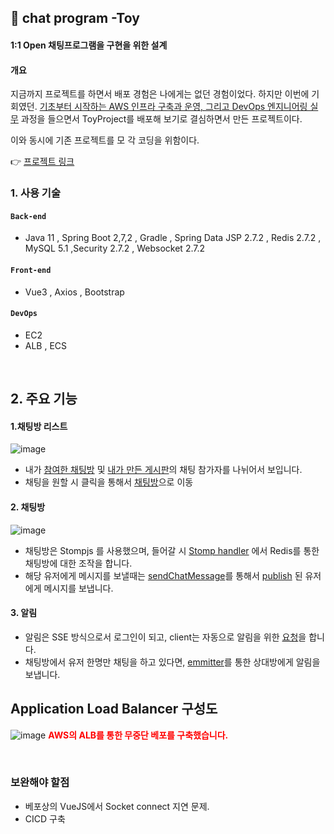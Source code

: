 ## :pushpin: chat program -Toy
#### 1:1 Open 채팅프로그램을 구현을 위한 설계

#### 개요
지금까지 프로젝트를 하면서 배포 경험은 나에게는 없던 경험이었다. 하지만 이번에 기회였던. [기초부터 시작하는 AWS 인프라 구축과 운영, 그리고 DevOps 엔지니어링 실무](https://github.com/dkwktm45/Toy-Project/files/9692285/PT_._DevOps_6._.pdf)  과정을 들으면서 ToyProject를 배포해 보기로 결심하면서 만든 프로젝트이다.

이와 동시에 기존 프로젝트를 모 각 코딩을 위함이다.

👉 [프로젝트 링크](my-test-ecs-alb-47067582.ap-northeast-2.elb.amazonaws.com)
### 1. 사용 기술
#### `Back-end`    
  - Java 11 , Spring Boot 2,7,2 , Gradle , Spring Data JSP 2.7.2 , Redis 2.7.2 , MySQL 5.1 ,Security 2.7.2 , Websocket 2.7.2
#### `Front-end`
  - Vue3 , Axios , Bootstrap
#### `DevOps`
  - EC2
  - ALB , ECS

</br>

## 2. 주요 기능
#### 1.채팅방 리스트
  ![image](https://user-images.githubusercontent.com/48014869/193448647-dde2e3aa-34fd-42da-8b91-3f7632906961.png)
  - 내가 [참여한 채팅방](https://github.com/dkwktm45/Toy-Project/blob/eb4c4da159580eaaa91e06ed3e0c8951ef8554ec/src/main/java/com/example/demo/service/BoardParticipantService.java#L70-L74) 및 [내가 만든 게시판](https://github.com/dkwktm45/Toy-Project/blob/eb4c4da159580eaaa91e06ed3e0c8951ef8554ec/src/main/java/com/example/demo/service/BoardParticipantService.java#L62-L68)의 채팅 참가자를 나뉘어서 보입니다.
  - 채팅을 원할 시 클릭을 통해서 [채팅방](https://github.com/dkwktm45/Toy-Project/blob/eb4c4da159580eaaa91e06ed3e0c8951ef8554ec/src/main/java/com/example/demo/service/BoardParticipantService.java#L39-L60)으로 이동

#### 2. 채팅방
  ![image](https://user-images.githubusercontent.com/48014869/193448846-d072c69d-1580-4be8-96f9-625223bb4e72.png)
  - 채팅방은 Stompjs 를 사용했으며, 들어갈 시 [Stomp handler](https://github.com/dkwktm45/Toy-Project/blob/eb4c4da159580eaaa91e06ed3e0c8951ef8554ec/src/main/java/com/example/demo/config/handler/StompHandler.java) 에서 Redis를 통한 채팅방에 대한 조작을 합니다.
  - 해당 유저에게 메시지를 보낼때는 [sendChatMessage](https://github.com/dkwktm45/Toy-Project/blob/eb4c4da159580eaaa91e06ed3e0c8951ef8554ec/src/main/java/com/example/demo/service/ChatService.java#L47-L72)를 통해서 [publish](https://github.com/dkwktm45/Toy-Project/blob/eb4c4da159580eaaa91e06ed3e0c8951ef8554ec/src/main/java/com/example/demo/pubsub/RedisSubscriber.java#L21-L30) 된 유저에게 메시지를 보냅니다.

#### 3. 알림
  - 알림은 SSE 방식으로서 로그인이 되고, client는 자동으로 알림을 위한 [요청](https://github.com/dkwktm45/Toy-Project/blob/eb4c4da159580eaaa91e06ed3e0c8951ef8554ec/src/main/java/com/example/demo/controller/NotificationController.java#L22-L34)을 합니다.
  - 채팅방에서 유저 한명만 채팅을 하고 있다면, [emmitter](https://github.com/dkwktm45/Toy-Project/blob/eb4c4da159580eaaa91e06ed3e0c8951ef8554ec/src/main/java/com/example/demo/service/NotificationService.java#L30-L40)를 통한 상대방에게 알림을 보냅니다.

## Application Load Balancer 구성도
![image](https://user-images.githubusercontent.com/48014869/193449035-e238ed72-7e7d-4ac2-8300-3803337af389.png)
**<span style = "color:red;">AWS의 ALB를 통한 무중단 베포를 구축했습니다.</span>**

<br>

### 보완해야 할점
- 베포상의 VueJS에서 Socket connect 지연 문제.
- CICD 구축



